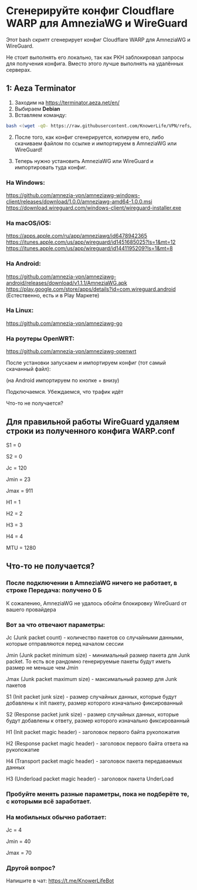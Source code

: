 # Сгенерируйте конфиг Cloudflare WARP для AmneziaWG и WireGuard
Этот bash скрипт сгенерирует конфиг Cloudflare WARP для AmneziaWG и WireGuard.

Не стоит выполнять его локально, так как РКН заблокировал запросы для получения конфига. Вместо этого лучше выполнять на удалённых серверах.

## 1: Aeza Terminator
1. Заходим на https://terminator.aeza.net/en/
2. Выбираем **Debian**
3. Вставляем команду:
```bash
bash <(wget -qO- https://raw.githubusercontent.com/KnowerLife/VPN/refs/heads/main/warp_generator.sh)
```
2. После того, как конфиг сгенерируется, копируем его, либо скачиваем файлом по ссылке и импортируем в AmneziaWG или WireGuard!

3. Теперь нужно установить AmneziaWG или WireGuard и импортировать туда конфиг.​

### На Windows: 
https://github.com/amnezia-vpn/amneziawg-windows-client/releases/download/1.0.0/amneziawg-amd64-1.0.0.msi
https://download.wireguard.com/windows-client/wireguard-installer.exe

### На macOS/iOS: 
https://apps.apple.com/ru/app/amneziawg/id6478942365
https://itunes.apple.com/us/app/wireguard/id1451685025?ls=1&mt=12
https://itunes.apple.com/us/app/wireguard/id1441195209?ls=1&mt=8

### На Android: 
https://github.com/amnezia-vpn/amneziawg-android/releases/download/v1.1.1/AmneziaWG.apk
https://play.google.com/store/apps/details?id=com.wireguard.android
(Естественно, есть и в Play Маркете)

### На Linux: 
https://github.com/amnezia-vpn/amneziawg-go

### На роутеры OpenWRT: 
https://github.com/amnezia-vpn/amneziawg-openwrt

После установки запускаем и импортируем конфиг (тот самый скачанный файл):

(на Android импортируем по кнопке + внизу)

Подключаемся. Убеждаемся, что трафик идёт

Что-то не получается?
## Для правильной работы WireGuard удаляем строки из полученного конфига WARP.conf
S1 = 0

S2 = 0

Jc = 120

Jmin = 23

Jmax = 911

H1 = 1

H2 = 2

H3 = 3

H4 = 4

MTU = 1280

## Что-то не получается?
### После подключении в AmneziaWG ничего не работает, в строке **Передача**: получено 0 Б
К сожалению, AmneziaWG не удалось обойти блокировку WireGuard от вашего провайдера

### Вот за что отвечают параметры:
Jc (Junk packet count) - количество пакетов со случайными данными, которые отправляются перед началом сессии

Jmin (Junk packet minimum size) - минимальный размер пакета для Junk packet. То есть все рандомно генерируемые пакеты будут иметь размер не меньше чем Jmin

Jmax (Junk packet maximum size) - максимальный размер для Junk пакетов

S1 (Init packet junk size) - размер случайных данных, которые будут добавлены к init пакету, размер которого изначально фиксированный

S2 (Response packet junk size) - размер случайных данных, которые будут добавлены к ответу, размер которого изначально фиксированный

H1 (Init packet magic header) - заголовок первого байта рукопожатия

H2 (Response packet magic header) - заголовок первого байта ответа на рукопожатие

H4 (Transport packet magic header) - заголовок пакета передаваемых данных

H3 (Underload packet magic header) - заголовок пакета UnderLoad

### Пробуйте менять разные параметры, пока не подберёте те, с которыми всё заработает.


### На мобильных обычно работает:
Jc = 4

Jmin = 40

Jmax = 70

### Другой вопрос?
Напишите в чат: https://t.me/KnowerLifeBot

